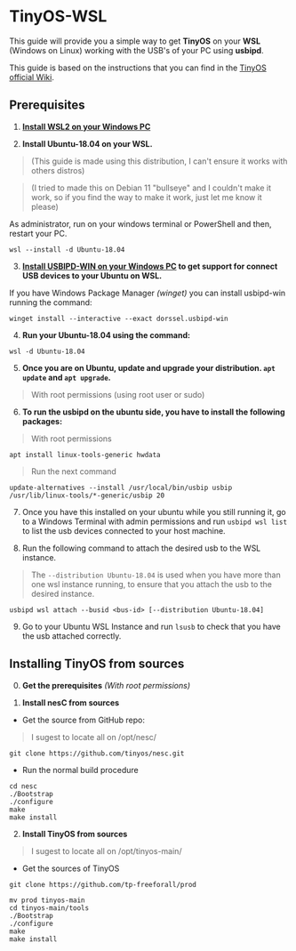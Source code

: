 # TinyOS-WSL
This guide will provide you a simple way to get **TinyOS** on your **WSL** (Windows on Linux) working with the USB's of your PC using **usbipd**.

This guide is based on the instructions that you can find in the [TinyOS official Wiki](http://tinyos.stanford.edu/tinyos-wiki/index.php/Installing_From_Source).

## Prerequisites
1. **[Install WSL2 on your Windows PC](https://learn.microsoft.com/en-us/windows/wsl/install-manual#step-3---enable-virtual-machine-feature)**

2. **Install Ubuntu-18.04 on your WSL.**
> (This guide is made using this distribution, I can't ensure it works with others distros)

> (I tried to made this on Debian 11 "bullseye" and I couldn't make it work, so if you find the way to make it work, just let me know it please)

As administrator, run on your windows terminal or PowerShell and then, restart your PC.
```
wsl --install -d Ubuntu-18.04
```

3. **[Install USBIPD-WIN on your Windows PC](https://learn.microsoft.com/en-us/windows/wsl/connect-usb) to get support for connect USB devices to your Ubuntu on WSL.**

If you have Windows Package Manager _(winget)_ you can install usbipd-win running the command:
```
winget install --interactive --exact dorssel.usbipd-win
```

4. **Run your Ubuntu-18.04 using the command:**
```
wsl -d Ubuntu-18.04
```

5. **Once you are on Ubuntu, update and upgrade your distribution. `apt update` and `apt upgrade`.**
> With root permissions (using root user or sudo)

6. **To run the usbipd on the ubuntu side, you have to install the following packages:**

> With root permissions 
```
apt install linux-tools-generic hwdata
```

> Run the next command
```
update-alternatives --install /usr/local/bin/usbip usbip /usr/lib/linux-tools/*-generic/usbip 20
```

7. Once you have this installed on your ubuntu while you still running it, go to a Windows Terminal with admin permissions and run `usbipd wsl list` to list the usb devices connected to your host machine.


8. Run the following command to attach the desired usb to the WSL instance.

> The `--distribution Ubuntu-18.04` is used when you have more than one wsl instance running, to ensure that you attach the usb to the desired instance.

```
usbipd wsl attach --busid <bus-id> [--distribution Ubuntu-18.04]
```

9. Go to your Ubuntu WSL Instance and run `lsusb` to check that you have the usb attached correctly.

## Installing TinyOS from sources
0. **Get the prerequisites**
_(With root permissions)_

1. **Install nesC from sources**

  - Get the source from GitHub repo:

> I sugest to locate all on /opt/nesc/
```
git clone https://github.com/tinyos/nesc.git
```

  - Run the normal build procedure
```
cd nesc
./Bootstrap
./configure
make
make install
```

2. **Install TinyOS from sources**

> I sugest to locate all on /opt/tinyos-main/

  - Get the sources of TinyOS
```
git clone https://github.com/tp-freeforall/prod
```

```
mv prod tinyos-main
cd tinyos-main/tools
./Bootstrap
./configure
make
make install
```

